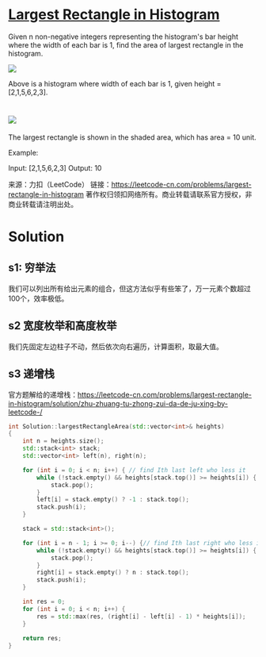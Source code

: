 #  [Largest Rectangle in Histogram](https://leetcode-cn.com/problems/largest-rectangle-in-histogram/)



Given n non-negative integers representing the histogram's bar height where the width of each bar is 1, find the area of largest rectangle in the histogram.

 ![](https://assets.leetcode.com/uploads/2018/10/12/histogram.png)


Above is a histogram where width of each bar is 1, given height = [2,1,5,6,2,3].

 

# ![](https://assets.leetcode.com/uploads/2018/10/12/histogram_area.png)


The largest rectangle is shown in the shaded area, which has area = 10 unit.

 

Example:

Input: [2,1,5,6,2,3]
Output: 10

来源：力扣（LeetCode）
链接：https://leetcode-cn.com/problems/largest-rectangle-in-histogram
著作权归领扣网络所有。商业转载请联系官方授权，非商业转载请注明出处。

# Solution

## s1: 穷举法

我们可以列出所有给出元素的组合，但这方法似乎有些笨了，万一元素个数超过100个，效率极低。

## s2 宽度枚举和高度枚举

我们先固定左边柱子不动，然后依次向右遍历，计算面积，取最大值。

## s3 递增栈

官方题解给的递增栈：https://leetcode-cn.com/problems/largest-rectangle-in-histogram/solution/zhu-zhuang-tu-zhong-zui-da-de-ju-xing-by-leetcode-/

```c++
int Solution::largestRectangleArea(std::vector<int>& heights)
{
    int n = heights.size();
    std::stack<int> stack;
    std::vector<int> left(n), right(n);

    for (int i = 0; i < n; i++) { // find Ith last left who less it
        while (!stack.empty() && heights[stack.top()] >= heights[i]) {
            stack.pop();
        }
        left[i] = stack.empty() ? -1 : stack.top();
        stack.push(i);
    }

    stack = std::stack<int>();

    for (int i = n - 1; i >= 0; i--) {// find Ith last right who less it
        while (!stack.empty() && heights[stack.top()] >= heights[i]) {
            stack.pop();
        }
        right[i] = stack.empty() ? n : stack.top();
        stack.push(i);
    }

    int res = 0;
    for (int i = 0; i < n; i++) {
        res = std::max(res, (right[i] - left[i] - 1) * heights[i]);
    }
    
    return res;
}
```


